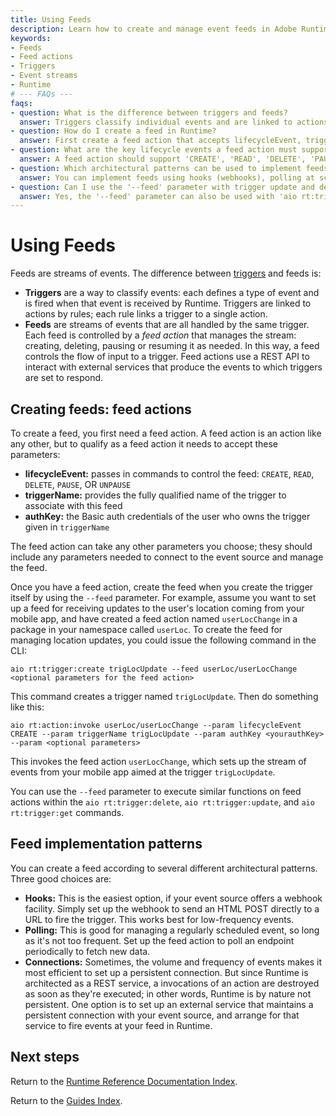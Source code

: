 ```yaml
---
title: Using Feeds
description: Learn how to create and manage event feeds in Adobe Runtime using feed actions, with different implementation patterns such as hooks, polling, and connections.
keywords:
- Feeds
- Feed actions
- Triggers
- Event streams
- Runtime
# --- FAQs ---
faqs:
- question: What is the difference between triggers and feeds?
  answer: Triggers classify individual events and are linked to actions by rules, while feeds are streams of events managed by a feed action controlling the flow of input to a single trigger.
- question: How do I create a feed in Runtime?
  answer: First create a feed action that accepts lifecycleEvent, triggerName, and authKey parameters, then create a trigger using the '--feed' parameter to associate it with the feed action.
- question: What are the key lifecycle events a feed action must support?
  answer: A feed action should support 'CREATE', 'READ', 'DELETE', 'PAUSE', and 'UNPAUSE' lifecycleEvent commands to manage the feed stream.
- question: Which architectural patterns can be used to implement feeds?
  answer: You can implement feeds using hooks (webhooks), polling at scheduled intervals, or persistent external connections that fire events into Runtime.
- question: Can I use the '--feed' parameter with trigger update and delete commands?
  answer: Yes, the '--feed' parameter can also be used with 'aio rt:trigger:update' and 'aio rt:trigger:delete' commands to manage feeds linked to triggers.
---
```

# Using Feeds

Feeds are streams of events. The difference between [triggers](triggersrules.md 'Using Triggers and Rules') and feeds is:

* **Triggers** are a way to classify events: each defines a type of event and is fired when that event is received by Runtime. Triggers are linked to actions by rules; each rule links a trigger to a single action.
* **Feeds** are streams of events that are all handled by the same trigger. Each feed is controlled by a _feed action_ that manages the stream: creating, deleting, pausing or resuming it as needed. In this way, a feed controls the flow of input to a trigger. Feed actions use a REST API to interact with external services that produce the events to which triggers are set to respond.

## Creating feeds: feed actions

To create a feed, you first need a feed action. A feed action is an action like any other, but to qualify as a feed action it needs to accept these parameters:

* **lifecycleEvent:** passes in commands to control the feed: `CREATE`, `READ`, `DELETE`, `PAUSE`, OR `UNPAUSE`
* **triggerName:** provides the fully qualified name of the trigger to associate with this feed
* **authKey:** the Basic auth credentials of the user who owns the trigger given in `triggerName`

The feed action can take any other parameters you choose; thesy should include any parameters needed to connect to the event source and manage the feed.

Once you have a feed action, create the feed when you create the trigger itself by using the `--feed` parameter. For example, assume you want to set up a feed for receiving updates to the user's location coming from your mobile app, and have created a feed action named `userLocChange` in a package in your namespace called `userLoc`. To create the feed for managing location updates, you could issue the following command in the CLI:

`aio rt:trigger:create trigLocUpdate --feed userLoc/userLocChange <optional parameters for the feed action>`

This command creates a trigger named `trigLocUpdate`.  Then do something like this:

`aio rt:action:invoke userLoc/userLocChange --param lifecycleEvent CREATE --param triggerName trigLocUpdate --param authKey <yourauthKey> --param <optional parameters>`

This invokes the feed action `userLocChange`, which sets up the stream of events from your mobile app aimed at the trigger `trigLocUpdate`.

You can use the `--feed` parameter to execute similar functions on feed actions within the `aio rt:trigger:delete`, `aio rt:trigger:update`, and `aio rt:trigger:get` commands.

## Feed implementation patterns

You can create a feed according to several different architectural patterns. Three good choices are:

* **Hooks:** This is the easiest option, if your event source offers a webhook facility. Simply set up the webhook to send an HTML POST directly to a URL to fire the trigger. This works best for low-frequency events.
* **Polling:** This is good for managing a regularly scheduled event, so long as it's not too frequent. Set up the feed action to poll an endpoint periodically to fetch new data.
* **Connections:** Sometimes, the volume and frequency of events makes it most efficient to set up a persistent connection. But since Runtime is architected as a REST service, a invocations of an action are destroyed as soon as they're executed; in other words, Runtime is by nature not persistent. One option is to set up an external service that maintains a persistent connection with your event source, and arrange for that service to fire events at your feed in Runtime.

## Next steps

Return to the [Runtime Reference Documentation Index](index.md).

Return to the [Guides Index](../../index.md).
